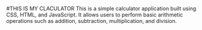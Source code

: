 #THIS IS MY CLACULATOR
This is a simple calculator application built using CSS, HTML, and JavaScript. It allows users to perform basic arithmetic operations such as addition, subtraction, multiplication, and division.